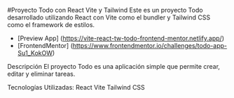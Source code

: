 #Proyecto Todo con React Vite y Tailwind
Este es un proyecto Todo desarrollado utilizando React con Vite como el bundler y Tailwind CSS como el framework de estilos.

- [Preview App] (https://vite-react-tw-todo-frontend-mentor.netlify.app/)
- [FrontendMentor] (https://www.frontendmentor.io/challenges/todo-app-Su1_KokOW)

Descripción
El proyecto Todo es una aplicación simple que permite crear, editar y eliminar tareas. 

Tecnologías Utilizadas:
React
Vite
Tailwind CSS